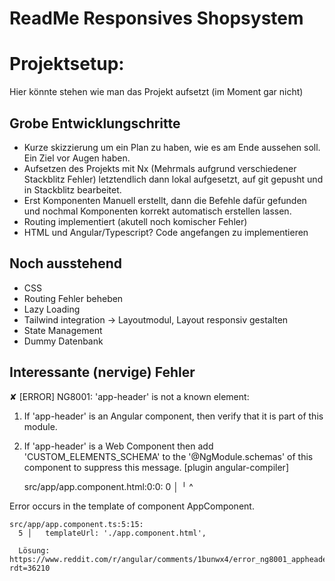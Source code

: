 # ReadMe Responsives Shopsystem

# Projektsetup:

Hier könnte stehen wie man das Projekt aufsetzt (im Moment gar nicht)

## Grobe Entwicklungschritte

- Kurze skizzierung um ein Plan zu haben, wie es am Ende aussehen soll. Ein Ziel vor Augen haben.
- Aufsetzen des Projekts mit Nx (Mehrmals aufgrund verschiedener Stackblitz Fehler) letztendlich dann lokal aufgesetzt, auf git gepusht und in Stackblitz bearbeitet.
- Erst Komponenten Manuell erstellt, dann die Befehle dafür gefunden und nochmal Komponenten korrekt automatisch erstellen lassen.
- Routing implementiert (akutell noch komischer Fehler)
- HTML und Angular/Typescript? Code angefangen zu implementieren

## Noch ausstehend

- CSS
- Routing Fehler beheben
- Lazy Loading
- Tailwind integration -> Layoutmodul, Layout responsiv gestalten
- State Management
- Dummy Datenbank


## Interessante (nervige) Fehler

✘ [ERROR] NG8001: 'app-header' is not a known element:
1. If 'app-header' is an Angular component, then verify that it is part of this module.
2. If 'app-header' is a Web Component then add 'CUSTOM_ELEMENTS_SCHEMA' to the '@NgModule.schemas' of this component to suppress this message. [plugin angular-compiler]

    src/app/app.component.html:0:0:
      0 │ 
        ╵ ^

  Error occurs in the template of component AppComponent.

    src/app/app.component.ts:5:15:
      5 │   templateUrl: './app.component.html',

      Lösung: https://www.reddit.com/r/angular/comments/1bunwx4/error_ng8001_appheader_is_not_a_know_element/?rdt=36210
